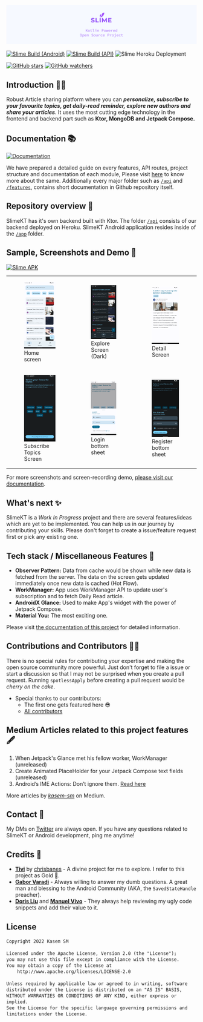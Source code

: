 ![Asset 1](/docs/header.png)

[![Slime Build (Android)](https://github.com/kasem-sm/SlimeKT/actions/workflows/android_action.yml/badge.svg)](https://github.com/kasem-sm/SlimeKT/actions/workflows/android_action.yml)
[![Slime Build (API)](https://github.com/kasem-sm/SlimeKT/actions/workflows/api_action.yml/badge.svg)](https://github.com/kasem-sm/SlimeKT/actions/workflows/api_action.yml)
![Slime Heroku Deployment](https://img.shields.io/github/deployments/kasem-sm/SlimeKT/slime-kt?logo=Heroku)

[![GitHub stars](https://img.shields.io/github/stars/kasem-sm/SlimeKT?style=social)](https://github.com/kasem-sm/SlimeKT/stargazers)
[![GitHub watchers](https://img.shields.io/github/watchers/kasem-sm/SlimeKT?style=social)](https://github.com/kasem-sm/SlimeKT/watchers)

## Introduction 🙋‍♂️

Robust Article sharing platform where you can _**personalize, subscribe to your favourite topics, get
daily-read reminder, explore new authors and share your articles**_. It uses the most cutting edge
technology in the frontend and backend part such as <b>Ktor, MongoDB and Jetpack Compose.</b>

## Documentation 📚

[![Documentation](https://img.shields.io/badge/Visit-blue?style=for-the-badge)](https://kasem-sm.github.io/SlimeKT)

We have prepared a detailed guide on every features, API routes, project structure and documentation
of each module, Please visit [here]() to know more about the same. Additionally every major folder such as [`/api`](/api)
and [`/features`](/features), contains short documentation in Github repository itself.

## Repository overview 📂

SlimeKT has it's own backend built with Ktor. The folder [`/api`](/api) consists of our
backend deployed on Heroku. SlimeKT Android application resides inside of the [`/app`](/app) folder.

## Sample, Screenshots and Demo 📱

[![Slime APK](https://img.shields.io/github/v/release/kasem-sm/slimekt?color=8D0AF2&label=Download&logo=android&style=for-the-badge)](https://github.com/kasem-sm/slimekt/releases/sample.apk)

<table>
    <tr>
        <td>
            <figure>
                <a href="#1">
                    <img src="docs/screenshots/home_screen_with_subscribed_topics.png" width=300>
                </a>
                <figcaption>Home screen</figcaption>
            </figure>
        </td>
        <td>
            <figure>
                <a href="#2">
                    <img src="docs/screenshots/explore_screen_dark.png" width=300>
                </a>
                <figcaption>Explore Screen (Dark)</figcaption>
            </figure>
        </td>
        <td>
            <figure>
                <a href="#3">
                    <img src="docs/screenshots/detail_screen_light.png" width=300>
                </a>
                <figcaption>Detail Screen</figcaption>
            </figure>
        </td>
    </tr>
    <tr>
        <td>
            <figure>
                <a href="#4">
                    <img src="docs/screenshots/subscribe_category_screen.png" width=300>
                </a>
                <figcaption>Subscribe Topics Screen</figcaption>
            </figure>
        </td>
        <td>
            <figure>
                <a href="#5">
                    <img src="docs/screenshots/login_sheet.png" width=300>
                </a>
                <figcaption>Login bottom sheet</figcaption>
            </figure>
        </td>
        <td>
            <figure>
                <a href="#6">
                    <img src="docs/screenshots/register_sheet.png" width=300>
                </a>
                <figcaption>Register bottom sheet</figcaption>
            </figure>
        </td>
    </tr>    
</table>

For more screenshots and screen-recording demo, [please visit our documentation]().

## What's next ✨

SlimeKT is a _Work In Progress_ project and there are several features/ideas which are yet to be implemented. You can help us in our journey by contributing your skills. Please don't forget to create a issue/feature request first or pick any existing one.

## Tech stack / Miscellaneous Features 🚀

- **Observer Pattern:** Data from cache  would be shown while new data is fetched from the server. The data on the screen gets updated immediately once new data is cached (Hot Flow).
- **WorkManager:** App uses WorkManager API to update user's subscription and to fetch Daily Read article.
- **AndroidX Glance:** Used to make App's widget with the power of Jetpack Compose.
- **Material You:** The most exciting one.

Please visit [the documentation of this project]() for detailed information.

## Contributions and Contributors 👷‍♂️

There is no special rules for contributing your expertise and making the open source community more powerful. Just don't forget to file a issue or start a discussion so that I may not be surprised when you create a pull request. Running `spotlessApply` before creating a pull request would be _cherry on the cake_.

* Special thanks to our contributors:
  - The first one gets featured here 😎
  - [All contributors](https://github.com/kasem-sm/SlimeKT/graphs/contributors)

## Medium Articles related to this project features 🖋

1. When Jetpack's Glance met his fellow worker, WorkManager (unreleased)
2. Create Animated PlaceHolder for your Jetpack Compose text fields (unreleased)
3. Android’s IME Actions: Don’t ignore them. [Read here](https://proandroiddev.com/androids-ime-actions-don-t-ignore-them-36554da892ac)

More articles by [_kasem-sm_](https://medium.com/@kasem.sm) on Medium.

## Contact 🤙

My DMs on [Twitter](https://twitter.com/KasemSM_) are always open. If you have any questions related to SlimeKT or Android development, ping me anytime!

## Credits 💎

- [**Tivi**](https://github.com/chrisbanes/tivi) by [chrisbanes](https://github.com/chrisbanes) - A divine project for me to explore. I refer to this project as Gold 🥇.
- [**Gabor Varadi**](https://twitter.com/Zhuinden) - Always willing to answer my dumb questions. A great man and blessing to the Android Community (AKA, the `SavedStateHandle` preacher).
- [**Doris Liu**](https://twitter.com/doris4lt) and [**Manuel Vivo**](https://twitter.com/manuelvicnt) - They always help reviewing my ugly code snippets and add their value to it.

## License

```
Copyright 2022 Kasem SM

Licensed under the Apache License, Version 2.0 (the "License");
you may not use this file except in compliance with the License.
You may obtain a copy of the License at
    http://www.apache.org/licenses/LICENSE-2.0
    
Unless required by applicable law or agreed to in writing, software
distributed under the License is distributed on an "AS IS" BASIS,
WITHOUT WARRANTIES OR CONDITIONS OF ANY KIND, either express or implied.
See the License for the specific language governing permissions and
limitations under the License.
```

